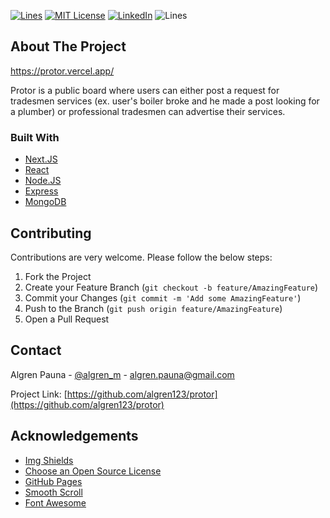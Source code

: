 [![Lines][license-shield]][license-url]
[![MIT License][license-shield]][license-url]
[![LinkedIn][linkedin-shield]][linkedin-url]
![Lines][lines-shield]

## About The Project

https://protor.vercel.app/

Protor is a public board where users can either post a request for tradesmen services (ex. user's boiler broke and he made a post looking for a plumber) or professional tradesmen can advertise their services.

### Built With

* [Next.JS](https://nextjs.org/)
* [React](https://reactjs.org/)
* [Node.JS](https://nodejs.org/en/)
* [Express](https://expressjs.com/)
* [MongoDB](https://www.mongodb.com/)

## Contributing

Contributions are very welcome. Please follow the below steps:

1. Fork the Project
2. Create your Feature Branch (`git checkout -b feature/AmazingFeature`)
3. Commit your Changes (`git commit -m 'Add some AmazingFeature'`)
4. Push to the Branch (`git push origin feature/AmazingFeature`)
5. Open a Pull Request

## Contact

Algren Pauna - [@algren_m](https://twitter.com/algren_m) - algren.pauna@gmail.com

Project Link: [https://github.com/algren123/protor](https://github.com/algren123/protor)

## Acknowledgements
* [Img Shields](https://shields.io)
* [Choose an Open Source License](https://choosealicense.com)
* [GitHub Pages](https://pages.github.com)
* [Smooth Scroll](https://github.com/cferdinandi/smooth-scroll)
* [Font Awesome](https://fontawesome.com)

<!-- MARKDOWN LINKS & IMAGES -->
<!-- https://www.markdownguide.org/basic-syntax/#reference-style-links -->
[license-shield]: https://img.shields.io/github/license/othneildrew/Best-README-Template.svg?style=for-the-badge
[license-url]: https://github.com/othneildrew/Best-README-Template/blob/master/LICENSE.txt
[linkedin-shield]: https://img.shields.io/badge/-LinkedIn-black.svg?style=for-the-badge&logo=linkedin&colorB=555
[linkedin-url]: https://www.linkedin.com/in/algren-pauna/
[lines-shield]: https://img.shields.io/tokei/lines/github/algren123/protor?color=purple&style=for-the-badge
